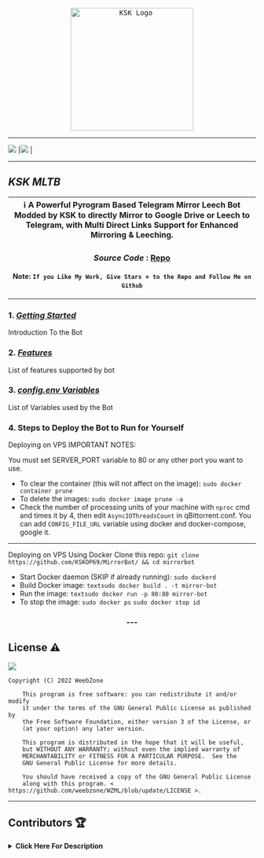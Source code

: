 <p align="center">
    <a href="https://github.com/RahulSHarma45">
        <kbd>
            <img width="250" src="https://te.legra.ph/file/8f97ef7ffb96f1ce0c16a.jpg" alt="KSK Logo">
        </kbd>
    </a>
</p>

----

[![](https://img.shields.io/badge/Telegram%20Channel-Join-9cf?style=for-the-badge&logo=telegram&logoColor=blue&style=flat&labelColor=292c3b)](https://t.me/TheFRiendGroup) |[![](https://img.shields.io/badge/Support%20Group-Join-9cf?style=for-the-badge&logo=telegram&logoColor=blue&style=flat&labelColor=292c3b)](https://t.me/EVERYONExKSKOP) |

</div>

----

## ***KSK MLTB***

<div align=center>

ℹ️ A Powerful Pyrogram Based Telegram Mirror Leech Bot Modded by KSK to directly Mirror to Google Drive or Leech to Telegram, with Multi Direct Links Support for Enhanced Mirroring & Leeching.|
---|
    
### ***Source Code*** : [Repo](https://github.com/KSKOP69/MirrorBot)

#### Note: `If you Like My Work, Give Stars ⭐ to the Repo and Follow Me on Github`
    
----
</div>
</p>

### 1. [***Getting Started***](https://github.com/weebzone/WZML/wiki/Getting-Started)
Introduction To the Bot

### 2. [***Features***](https://github.com/weebzone/WZML/wiki/Features)
List of features supported by bot

### 3. [***config.env Variables***](https://github.com/weebzone/WZML/wiki/Setting-up-the-config.env-file)
List of Variables used by the Bot

### 4. Steps to Deploy the Bot to Run for Yourself

</h3>


Deploying on VPS
IMPORTANT NOTES:

You must set SERVER_PORT variable to 80 or any other port you want to use.
- To clear the container (this will not affect on the image):
```sudo docker container prune```
- To delete the images:
```sudo docker image prune -a```
- Check the number of processing units of your machine with ```nproc``` cmd and times it by 4, then edit ```AsyncIOThreadsCount``` in qBittorrent.conf.
You can add ```CONFIG_FILE_URL``` variable using docker and docker-compose, google it.

-----

Deploying on VPS Using Docker
Clone this repo:
                  ```git clone https://github.com/KSKOP69/MirrorBot/ && cd mirrorbot```
- Start Docker daemon (SKIP if already running):
                  ```sudo dockerd```
- Build Docker image:
                  ```textsudo docker build . -t mirror-bot```
- Run the image:
                  ```textsudo docker run -p 80:80 mirror-bot```
- To stop the image:
                  ```sudo docker ps```
                  ```sudo docker stop id```
<h3 align="center">
---

## License ⚠️

[![](https://www.gnu.org/graphics/gplv3-with-text-136x68.png)](https://www.gnu.org/licenses/gpl-3.0.html)

```text
Copyright (C) 2022 WeebZone

    This program is free software: you can redistribute it and/or modify
    it under the terms of the GNU General Public License as published by
    the Free Software Foundation, either version 3 of the License, or
    (at your option) any later version.

    This program is distributed in the hope that it will be useful,
    but WITHOUT ANY WARRANTY; without even the implied warranty of
    MERCHANTABILITY or FITNESS FOR A PARTICULAR PURPOSE.  See the
    GNU General Public License for more details.

    You should have received a copy of the GNU General Public License
    along with this program. < https://github.com/weebzone/WZML/blob/update/LICENSE >.
```

---

## Contributors 🏆
<details>
    <summary><b>Click Here For Description</b></summary>

![](https://avatars.githubusercontent.com/u/104455718)
 [`KSK`](https://github.com/RahulSharma45)
    
| `me` add modules and fixes & many more|Base Repo|For there BOT_PM and LOG feature| For Task Limit|

</details>
